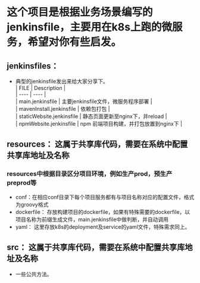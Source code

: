 这个项目是根据业务场景编写的jenkinsfile，主要用在k8s上跑的微服务，希望对你有些启发。
===================================================================================

## jenkinsfiles： 
+ 典型的jenkinsfile发出来给大家分享下。   
|  FILE   | Description  |  
|  ----  | ----  |  
| main.jenkinsfile  | 主要jenkinsfile文件，微服务程序部署 |  
| mavenInstall.jenkinsfile  | 依赖包打包 |  
| staticWebsite.jenkinsfile  | 静态页面更新至nginx下，并reload |  
| npmWebsite.jenkinsfile  | npm 前端项目构建，并打包放置到nginx下 |  

## resources：  这属于共享库代码，需要在系统中配置共享库地址及名称
### resources中根据目录区分项目环境，例如生产prod，预生产preprod等
+ conf：在相应conf目录下每个项目服务都有与项目名称对应的配置文件，格式为groovy格式
+ dockerfile： 存放构建项目的dockerfile，如果有特殊需要的dockerfile，以项目名称为前缀生成文件，main.jenkinsfile中做判断，并自动调用
+ yaml： 这里存放k8s的deployment及service的yaml文件，特殊需求同上。

## src： 这属于共享库代码，需要在系统中配置共享库地址及名称
+ 一些公共方法。
